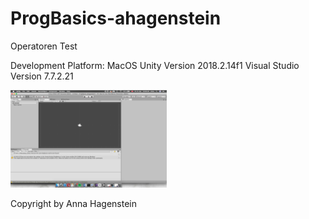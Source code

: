 
# ProgBasics-ahagenstein
Operatoren Test
 
Development Platform:
MacOS
Unity Version 2018.2.14f1
Visual Studio Version 7.7.2.21



<div>
<img src="./Screenshots/FirstBildschirmfoto_Unity.png" width="250">
</div>

Copyright by Anna Hagenstein

